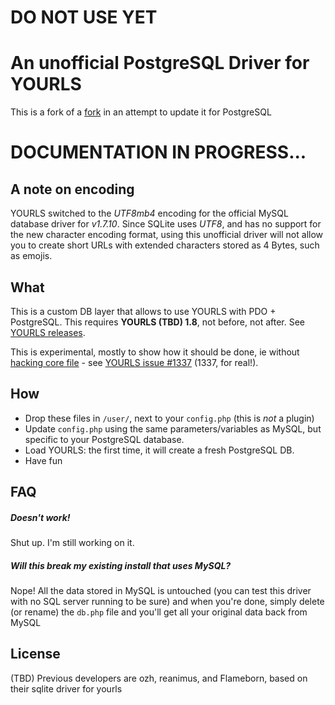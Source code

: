 # DO NOT USE YET
# An unofficial PostgreSQL Driver for YOURLS


This is a fork of a [fork](https://github.com/Flameborn/yourls-sqlite) in an attempt to update it for PostgreSQL

# DOCUMENTATION IN PROGRESS...

## A note on encoding

YOURLS switched to the *UTF8mb4* encoding for the official MySQL database driver for *v1.7.10*. Since SQLite uses *UTF8*, and has no support for the new character encoding format, using this unofficial driver will not allow you to create short URLs with extended characters stored as 4 Bytes, such as emojis.

## What

This is a custom DB layer that allows to use YOURLS with PDO + PostgreSQL. This requires **YOURLS (TBD) 1.8**, not before, not after. See [YOURLS releases](https://github.com/YOURLS/YOURLS/releases).

This is experimental, mostly to show how it should be done, ie without [hacking core file](https://github.com/YOURLS/YOURLS/wiki/Dont-Hack-Core) - see [YOURLS issue #1337](https://github.com/YOURLS/YOURLS/issues/1337) (1337, for real!).

## How

* Drop these files in `/user/`, next to your `config.php` (this is *not* a plugin)
* Update `config.php` using the same parameters/variables as MySQL, but specific to your PostgreSQL database.
* Load YOURLS: the first time, it will create a fresh PostgreSQL DB.
* Have fun

## FAQ

##### *Doesn't work!*
Shut up. I'm still working on it.

##### *Will this break my existing install that uses MySQL?*
Nope! All the data stored in MySQL is untouched (you can test this driver with no SQL server running to be sure) and when you're done, simply delete (or rename) the `db.php` file and you'll get all your original data back from MySQL

## License

(TBD)
Previous developers are ozh, reanimus, and Flameborn, based on their sqlite driver for yourls

